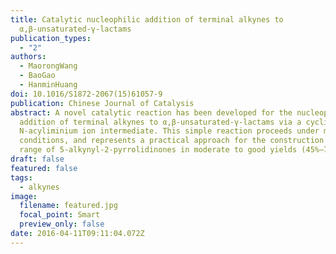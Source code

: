 ```yaml
---
title: Catalytic nucleophilic addition of terminal alkynes to
  α,β-unsaturated-γ-lactams
publication_types:
  - "2"
authors:
  - MaorongWang
  - BaoGao
  - HanminHuang
doi: 10.1016/S1872-2067(15)61057-9
publication: Chinese Journal of Catalysis
abstract: A novel catalytic reaction has been developed for the nucleophilic
  addition of terminal alkynes to α,β-unsaturated-γ-lactams via a cyclic
  N-acyliminium ion intermediate. This simple reaction proceeds under mild
  conditions, and represents a practical approach for the construction of a wide
  range of 5-alkynyl-2-pyrrolidinones in moderate to good yields (45%–76%).
draft: false
featured: false
tags:
  - alkynes
image:
  filename: featured.jpg
  focal_point: Smart
  preview_only: false
date: 2016-04-11T09:11:04.072Z
---
```

